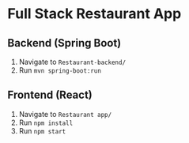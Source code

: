 # Full Stack Restaurant App

## Backend (Spring Boot)
1. Navigate to `Restaurant-backend/`
2. Run `mvn spring-boot:run`

## Frontend (React)
1. Navigate to `Restaurant app/`
2. Run `npm install`
3. Run `npm start`
